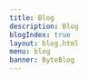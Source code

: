 ```yaml
---
title: Blog
description: Blog
blogIndex: true
layout: blog.html
menu: blog
banner: ByteBlog
---
```

